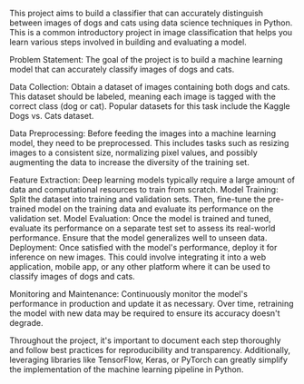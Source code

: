 
This project aims to build a classifier that can accurately distinguish between images of dogs and cats using data science techniques in Python. This is a common introductory project in image classification that helps you learn various steps involved in building and evaluating a model.

Problem Statement: The goal of the project is to build a machine learning model that can accurately classify images of dogs and cats.

Data Collection: Obtain a dataset of images containing both dogs and cats. This dataset should be labeled, meaning each image is tagged with the correct class (dog or cat). Popular datasets for this task include the Kaggle Dogs vs. Cats dataset.

Data Preprocessing: Before feeding the images into a machine learning model, they need to be preprocessed. This includes tasks such as resizing images to a consistent size, normalizing pixel values, and possibly augmenting the data to increase the diversity of the training set.

Feature Extraction: Deep learning models typically require a large amount of data and computational resources to train from scratch. 
Model Training: Split the dataset into training and validation sets. Then, fine-tune the pre-trained model on the training data and evaluate its performance on the validation set.
Model Evaluation: Once the model is trained and tuned, evaluate its performance on a separate test set to assess its real-world performance. Ensure that the model generalizes well to unseen data.
Deployment: Once satisfied with the model's performance, deploy it for inference on new images. This could involve integrating it into a web application, mobile app, or any other platform where it can be used to classify images of dogs and cats.

Monitoring and Maintenance: Continuously monitor the model's performance in production and update it as necessary. Over time, retraining the model with new data may be required to ensure its accuracy doesn't degrade.

Throughout the project, it's important to document each step thoroughly and follow best practices for reproducibility and transparency. Additionally, leveraging libraries like TensorFlow, Keras, or PyTorch can greatly simplify the implementation of the machine learning pipeline in Python.
